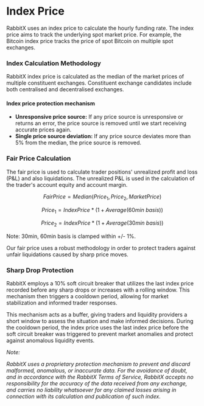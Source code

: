 # Index Price

RabbitX uses an index price to calculate the hourly funding rate. The index price aims to track the underlying spot market price. For example, the Bitcoin index price tracks the price of spot Bitcoin on multiple spot exchanges.

### Index Calculation Methodology

RabbitX index price is calculated as the median of the market prices of multiple constituent exchanges. Constituent exchange candidates include both centralised and decentralised exchanges.

#### Index price protection mechanism

* **Unresponsive price source:** If any price source is unresponsive or returns an error, the price source is removed until we start receiving accurate prices again.&#x20;
* **Single price source deviation:** If any price source deviates more than 5% from the median, the price source is removed.&#x20;

### Fair Price Calculation

The fair price is used to calculate trader positions' unrealized profit and loss (P\&L) and also liquidations. The unrealized P\&L is used in the calculation of the trader's account equity and account margin.&#x20;

$$FairPrice=Median(Price_1, Price_2, MarketPrice)$$

$$Price_1=IndexPrice*(1+Average(60min\ basis))$$

$$Price_2=IndexPrice*(1+Average(30min\ basis))$$

Note: 30min, 60min basis is clamped within +/- 1%.

Our fair price uses a robust methodology in order to protect traders against unfair liquidations caused by sharp price moves.

### Sharp Drop Protection

RabbitX employs a 10% soft circuit breaker that utilizes the last index price recorded before any sharp drops or increases with a rolling window. This mechanism then triggers a cooldown period, allowing for market stabilization and informed trader responses.

This mechanism acts as a buffer, giving traders and liquidity providers a short window to assess the situation and make informed decisions. During the cooldown period, the index price uses the last index price before the soft circuit breaker was triggered to prevent market anomalies and protect against anomalous liquidity events.



_Note:_

_RabbitX uses a proprietary protection mechanism to prevent and discard malformed, anomalous, or inaccurate data. For the avoidance of doubt, and in accordance with the RabbitX Terms of Service, RabbitX accepts no responsibility for the accuracy of the data received from any exchange, and carries no liability whatsoever for any claimed losses arising in connection with its calculation and publication of such index._&#x20;


